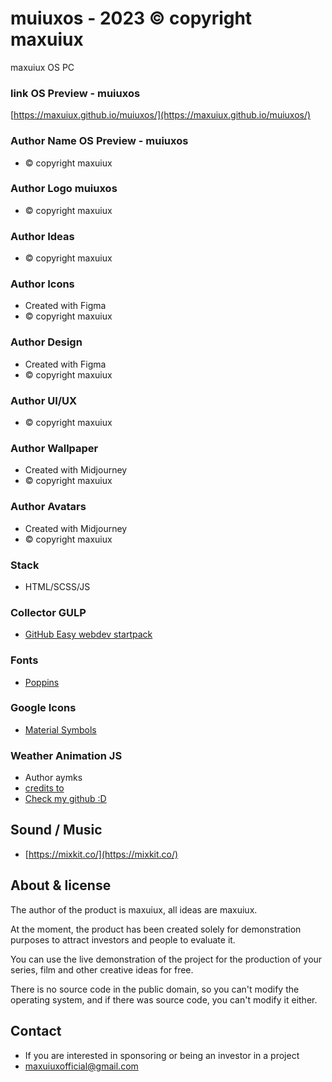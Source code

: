 # muiuxos - 2023 © copyright maxuiux
maxuiux OS PC

### link OS Preview - muiuxos
[https://maxuiux.github.io/muiuxos/](https://maxuiux.github.io/muiuxos/)

### Author Name OS Preview - muiuxos
- © copyright maxuiux

### Author Logo muiuxos
- © copyright maxuiux

### Author Ideas
- © copyright maxuiux

### Author Icons
- Created with Figma
- © copyright maxuiux

### Author Design
- Created with Figma
- © copyright maxuiux

### Author UI/UX
- © copyright maxuiux

### Author Wallpaper
- Created with Midjourney
- © copyright maxuiux

### Author Avatars
- Created with Midjourney
- © copyright maxuiux

### Stack
- HTML/SCSS/JS

### Collector GULP
- [GitHub Easy webdev startpack](https://github.com/budfy/Easy-webdev-startpack)

### Fonts
- [Poppins](https://fonts.google.com/specimen/Poppins)

### Google Icons
- [Material Symbols](https://fonts.google.com/icons)

### Weather Animation JS
- Author aymks
- [credits to](https://codepen.io/Nvagelis/pen/yaQGrL)
- [Check my github :D](https://github.com/aymks)

## Sound / Music
- [https://mixkit.co/](https://mixkit.co/)

## About & license
The author of the product is maxuiux, all ideas are maxuiux.

At the moment, the product has been created solely for demonstration purposes to attract investors and people to evaluate it.

You can use the live demonstration of the project for the production of your series, film and other creative ideas for free. 

There is no source code in the public domain, so you can't modify the operating system, and if there was source code, you can't modify it either.

## Contact
- If you are interested in sponsoring or being an investor in a project
- [maxuiuxofficial@gmail.com](mailto:maxuiuxofficial@gmail.com)
